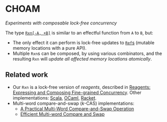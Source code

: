 <!--

   SPDX-License-Identifier: Apache-2.0
   Copyright 2016-2021 Daniel Urban and contributors listed in NOTICE.txt

   Licensed under the Apache License, Version 2.0 (the "License");
   you may not use this file except in compliance with the License.
   You may obtain a copy of the License at

       http://www.apache.org/licenses/LICENSE-2.0

   Unless required by applicable law or agreed to in writing, software
   distributed under the License is distributed on an "AS IS" BASIS,
   WITHOUT WARRANTIES OR CONDITIONS OF ANY KIND, either express or implied.
   See the License for the specific language governing permissions and
   limitations under the License.

--->

# CHOAM

*Experiments with composable lock-free concurrency*

The type [`Rxn[-A, +B]`](core/src/main/scala/dev/tauri/choam/React.scala)
is similar to an effectful function from `A` to `B`, but:

- The only effect it can perform is lock-free updates to
  [`Ref`s](core/src/main/scala/dev/tauri/choam/Ref.scala)
  (mutable memory locations with a pure API).
- Multiple `Rxn`s can be composed, by using various combinators,
  and the resulting `Rxn` will *update all affected memory locations atomically*.

## Related work

- Our `Rxn` is a lock-free version of *reagents*, described in [Reagents:
  Expressing and Composing Fine-grained Concurrency](https://people.mpi-sws.org/~turon/reagents.pdf). Other implementations:
  [Scala](https://github.com/aturon/ChemistrySet),
  [OCaml](https://github.com/ocamllabs/reagents),
  [Racket](https://github.com/aturon/Caper).
- Multi-word compare-and-swap (*k*-CAS) implementations:
  - [A Practical Multi-Word Compare-and-Swap Operation](
    https://www.cl.cam.ac.uk/research/srg/netos/papers/2002-casn.pdf)
  - [Efficient Multi-word Compare and Swap](
    https://arxiv.org/pdf/2008.02527.pdf)
